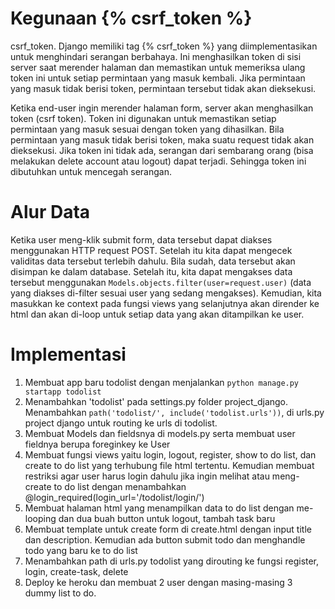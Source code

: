 # Kegunaan {% csrf_token %}
csrf_token. Django memiliki tag {% csrf_token %} yang diimplementasikan untuk menghindari serangan berbahaya. Ini menghasilkan token di sisi server saat merender halaman dan memastikan untuk memeriksa ulang token ini untuk setiap permintaan yang masuk kembali. Jika permintaan yang masuk tidak berisi token, permintaan tersebut tidak akan dieksekusi.

Ketika end-user ingin merender halaman form, server akan menghasilkan token (csrf token). Token ini digunakan untuk memastikan setiap permintaan yang masuk sesuai dengan token yang dihasilkan. Bila permintaan yang masuk tidak berisi token, maka suatu request tidak akan dieksekusi. Jika token ini tidak ada, serangan dari sembarang orang (bisa melakukan delete account atau logout) dapat terjadi. Sehingga token ini dibutuhkan untuk mencegah serangan.

# Alur Data
Ketika user meng-klik submit form, data tersebut dapat diakses menggunakan HTTP request POST. Setelah itu kita dapat mengecek validitas data tersebut terlebih dahulu. Bila sudah, data tersebut akan disimpan ke dalam database. Setelah itu, kita dapat mengakses data tersebut menggunakan `Models.objects.filter(user=request.user)` (data yang diakses di-filter sesuai user yang sedang mengakses). Kemudian, kita masukkan ke context pada fungsi views yang selanjutnya akan dirender ke html dan akan di-loop untuk setiap data yang akan ditampilkan ke user.

# Implementasi 
1. Membuat app baru todolist dengan menjalankan `python manage.py startapp todolist`
2. Menambahkan 'todolist' pada settings.py folder project_django. Menambahkan `path('todolist/', include('todolist.urls'))`, di urls.py project django untuk routing ke urls di todolist. 
3. Membuat Models dan fieldsnya di models.py serta membuat user fieldnya berupa foreginkey ke User
4. Membuat fungsi views yaitu login, logout, register, show to do list, dan create to do list yang terhubung file html tertentu. Kemudian membuat restriksi agar user harus login dahulu jika ingin melihat atau meng-create to do list dengan menambahkan @login_required(login_url='/todolist/login/')
5. Membuat halaman html yang menampilkan data to do list dengan me-looping dan dua buah button untuk logout, tambah task baru
6. Membuat template untuk create form di create.html dengan input title dan description. Kemudian ada button submit todo dan menghandle todo yang baru ke to do list
7. Menambahkan path di urls.py todolist yang dirouting ke fungsi register, login, create-task, delete
8. Deploy ke heroku dan membuat 2 user dengan masing-masing 3 dummy list to do.
